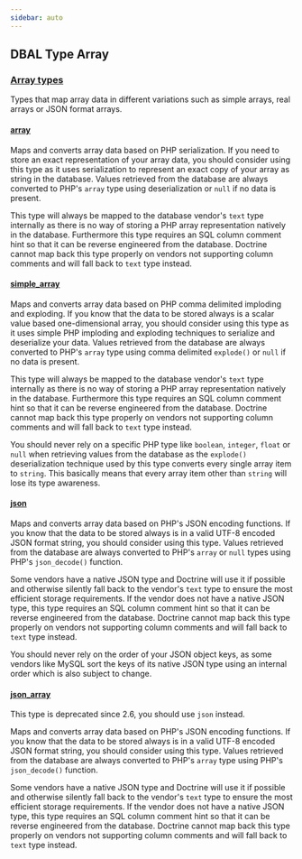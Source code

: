 ```yaml
---
sidebar: auto
---
```

## DBAL Type Array

### [Array types](https://drkbubxzyekcxtfxlangftihdi--www-doctrine-project-org.translate.goog/projects/doctrine-dbal/en/latest/reference/types.html#array-types)

Types that map array data in different variations such as simple arrays, real arrays or JSON format arrays.

#### [array](https://drkbubxzyekcxtfxlangftihdi--www-doctrine-project-org.translate.goog/projects/doctrine-dbal/en/latest/reference/types.html#array)

Maps and converts array data based on PHP serialization. If you need to store an exact representation of your array data, you should consider using this type as it uses serialization to represent an exact copy of your array as string in the database. Values retrieved from the database are always converted to PHP's `array` type using deserialization or `null` if no data is present.


This type will always be mapped to the database vendor's `text` type internally as there is no way of storing a PHP array representation natively in the database. Furthermore this type requires an SQL column comment hint so that it can be reverse engineered from the database. Doctrine cannot map back this type properly on vendors not supporting column comments and will fall back to `text` type instead.


#### [simple_array](https://drkbubxzyekcxtfxlangftihdi--www-doctrine-project-org.translate.goog/projects/doctrine-dbal/en/latest/reference/types.html#simple-array)

Maps and converts array data based on PHP comma delimited imploding and exploding. If you know that the data to be stored always is a scalar value based one-dimensional array, you should consider using this type as it uses simple PHP imploding and exploding techniques to serialize and deserialize your data. Values retrieved from the database are always converted to PHP's `array` type using comma delimited `explode()` or `null` if no data is present.

This type will always be mapped to the database vendor's `text` type internally as there is no way of storing a PHP array representation natively in the database. Furthermore this type requires an SQL column comment hint so that it can be reverse engineered from the database. Doctrine cannot map back this type properly on vendors not supporting column comments and will fall back to `text` type instead.

You should never rely on a specific PHP type like `boolean`, `integer`, `float` or `null` when retrieving values from the database as the `explode()` deserialization technique used by this type converts every single array item to `string`. This basically means that every array item other than `string` will lose its type awareness.


#### [json](https://drkbubxzyekcxtfxlangftihdi--www-doctrine-project-org.translate.goog/projects/doctrine-dbal/en/latest/reference/types.html#json)

Maps and converts array data based on PHP's JSON encoding functions. If you know that the data to be stored always is in a valid UTF-8 encoded JSON format string, you should consider using this type. Values retrieved from the database are always converted to PHP's `array` or `null` types using PHP's `json_decode()` function.

Some vendors have a native JSON type and Doctrine will use it if possible and otherwise silently fall back to the vendor's `text` type to ensure the most efficient storage requirements. If the vendor does not have a native JSON type, this type requires an SQL column comment hint so that it can be reverse engineered from the database. Doctrine cannot map back this type properly on vendors not supporting column comments and will fall back to `text` type instead.

You should never rely on the order of your JSON object keys, as some vendors like MySQL sort the keys of its native JSON type using an internal order which is also subject to change.


#### [json_array](https://drkbubxzyekcxtfxlangftihdi--www-doctrine-project-org.translate.goog/projects/doctrine-dbal/en/latest/reference/types.html#json-array)


This type is deprecated since 2.6, you should use `json` instead.


Maps and converts array data based on PHP's JSON encoding functions. If you know that the data to be stored always is in a valid UTF-8 encoded JSON format string, you should consider using this type. Values retrieved from the database are always converted to PHP's `array` type using PHP's `json_decode()` function.


Some vendors have a native JSON type and Doctrine will use it if possible and otherwise silently fall back to the vendor's `text` type to ensure the most efficient storage requirements. If the vendor does not have a native JSON type, this type requires an SQL column comment hint so that it can be reverse engineered from the database. Doctrine cannot map back this type properly on vendors not supporting column comments and will fall back to `text` type instead.
